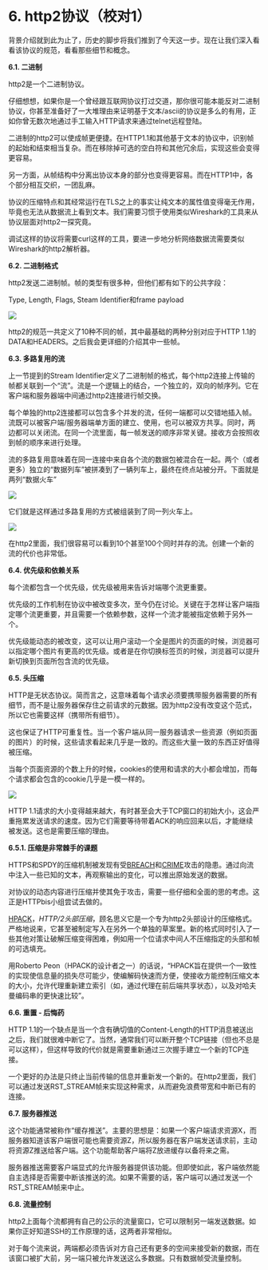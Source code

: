 # 6. http2协议（校对1）

背景介绍就到此为止了，历史的脚步将我们推到了今天这一步。现在让我们深入看看该协议的规范，看看那些细节和概念。

**6.1. 二进制**

http2是一个二进制协议。

仔细想想，如果你是一个曾经跟互联网协议打过交道，那你很可能本能反对二进制协议，你甚至准备好了一大堆理由来证明基于文本/ascii的协议是多么的有用，正如你曾无数次地通过手工输入HTTP请求来通过telnet远程登陆。

二进制的http2可以使成帧更便捷。在HTTP1.1和其他基于文本的协议中，识别帧的起始和结束相当复杂。而在移除掉可选的空白符和其他冗余后，实现这些会变得更容易。

另一方面，从帧结构中分离出协议本身的部分也变得更容易。而在HTTP1中，各个部分相互交织，一团乱麻。

协议的压缩特点和其经常运行在TLS之上的事实让纯文本的属性值变得毫无作用，毕竟也无法从数据流上看到文本。我们需要习惯于使用类似Wireshark的工具来从协议层面对http2一探究竟。

调试这样的协议将需要curl这样的工具，要进一步地分析网络数据流需要类似Wireshark的http2解析器。

**6.2. 二进制格式**

http2发送二进制帧。帧的类型有很多种，但他们都有如下的公共字段：

Type, Length, Flags, Steam Identifier和frame payload <!-- 这些字段要翻译么？ -->

![][1]

http2的规范一共定义了10种不同的帧，其中最基础的两种分别对应于HTTP 1.1的DATA和HEADERS。之后我会更详细的介绍其中一些帧。

**6.3. 多路复用的流**

上一节提到的Stream Identifier定义了二进制帧的格式，每个http2连接上传输的帧都关联到一个“流”。流是一个逻辑上的结合，一个独立的，双向的帧序列。它在客户端和服务器端中间通过http2连接进行帧交换。

每个单独的http2连接都可以包含多个并发的流，任何一端都可以交错地插入帧。<!-- 这一句好像不太对 -->流既可以被客户端/服务器端单方面的建立、使用，也可以被双方共享。同时，两边都可以关闭流。在同一个流里面，每一帧发送的顺序非常关键。接收方会按照收到帧的顺序来进行处理。

流的多路复用意味着在同一连接中来自各个流的数据包被混合在一起。两个（或者更多）独立的“数据列车”被拼凑到了一辆列车上，最终在终点站被分开。下面就是两列“数据火车”

![][2]

它们就是这样通过多路复用的方式被组装到了同一列火车上。

![][3]

在http2里面，我们很容易可以看到10个甚至100个同时并存的流。创建一个新的流的代价也非常低。

**6.4. 优先级和依赖关系**

每个流都包含一个优先级，优先级被用来告诉对端哪个流更重要。

优先级的工作机制在协议中被改变多次，至今仍在讨论。关键在于怎样让客户端指定哪个流更重要，并且需要一个依赖参数，这样一个流才能被指定依赖于另外一个。

优先级能动态的被改变，这可以让用户滚动一个全是图片的页面的时候，浏览器可以指定哪个图片有更高的优先级。或者是在你切换标签页的时候，浏览器可以提升新切换到页面所包含流的优先级。

**6.5. 头压缩**

HTTP是无状态协议。简而言之，这意味着每个请求必须要携带服务器需要的所有细节，而不是让服务器保存住之前请求的元数据。因为http2没有改变这个范式，所以它也需要这样（携带所有细节）。

这也保证了HTTP可重复性。当一个客户端从同一服务器请求一些资源（例如页面的图片）的时候，这些请求看起来几乎是一致的。而这些大量一致的东西正好值得被压缩。

当每个页面资源的个数上升的时候，cookies的使用和请求的大小都会增加，而每个请求都会包含的cookie几乎是一模一样的。

![][4]

HTTP 1.1请求的大小变得越来越大，有时甚至会大于TCP窗口的初始大小，这会严重拖累发送请求的速度。因为它们需要等待带着ACK的响应回来以后，才能继续被发送。这也是需要压缩的理由。

**6.5.1. 压缩是非常棘手的课题**

HTTPS和SPDY的压缩机制被发现有受[BREACH](http://en.wikipedia.org/wiki/BREACH_%28security_exploit%29)和[CRIME](http://en.wikipedia.org/wiki/CRIME)攻击的隐患。通过向流中注入一些已知的文本，再观察输出的变化，可以推出原始发送的数据。

对协议的动态内容进行压缩并使其免于攻击，需要一些仔细和全面的思的考虑。这正是HTTPbis小组尝试去做的。

[HPACK](http://tools.ietf.org/html/draft-ietf-httpbis-header-compression-12)，*HTTP/2头部压缩*，顾名思义它是一个专为http2头部设计的压缩格式。严格地说来，它甚至被制定写入在另外一个单独的草案里。新的格式同时引入了一些其他对策让破解压缩变得困难，例如用一个位请求中间人不压缩指定的头部和帧的可选填充。

用Roberto Peon（HPACK的设计者之一）的话说，“HPACK旨在提供一个一致性的实现使信息量的损失尽可能少，使编解码快速而方便，使接收方能控制压缩文本的大小，允许代理重新建立索引（如，通过代理在前后端共享状态），以及对哈夫曼编码串的更快速比较”。<!-- 这一段需要review -->

**6.6. 重置 - 后悔药**<!-- 这个翻译太别扭了。。-->

HTTP 1.1的一个缺点是当一个含有确切值的Content-Length的HTTP消息被送出之后，我们就很难中断它了。当然，通常我们可以断开整个TCP链接（但也不总是可以这样），但这样导致的代价就是需要重新通过三次握手建立一个新的TCP连接。

一个更好的办法是只终止当前传输的信息并重新发一个新的。在http2里面，我们可以通过发送RST_STREAM帧来实现这种需求，从而避免浪费带宽和中断已有的连接。<!-- 这一段翻译的1.11版本原文-->

**6.7. 服务器推送**

这个功能通常被称作“缓存推送”。主要的思想是：如果一个客户端请求资源X，而服务器知道该客户端很可能也需要资源Z，所以服务器在客户端发送请求前，主动将资源Z推送给客户端。这个功能帮助客户端将Z放进缓存以备将来之需。

服务器推送需要客户端显式的允许服务器提供该功能。但即使如此，客户端依然能自主选择是否需要中断该推送的流。如果不需要的话，客户端可以通过发送一个RST_STREAM帧来中止。

**6.8. 流量控制**

http2上面每个流都拥有自己的公示的流量窗口，它可以限制另一端发送数据。如果你正好知道SSH的工作原理的话，这两者非常相似。

对于每个流来说，两端都必须告诉对方自己还有更多的空间来接受新的数据，而在该窗口被扩大前，另一端只被允许发送这么多数据。只有数据帧受流量控制。

[1]: ./imgs/binary.png
[2]: ./imgs/multiplexing_1.png
[3]: ./imgs/multiplexing_2.png
[4]: ./imgs/compression.png